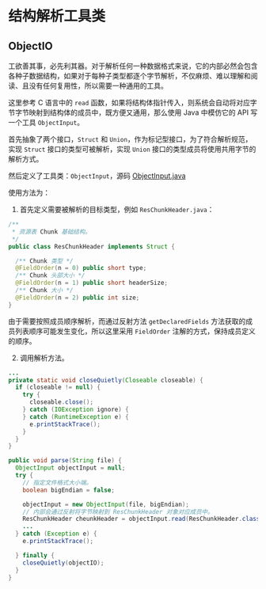 #  结构解析工具类

## ObjectIO

工欲善其事，必先利其器。对于解析任何一种数据格式来说，它的内部必然会包含各种子数据结构，如果对于每种子类型都逐个字节解析，不仅麻烦、难以理解和阅读、且没有任何复用性，所以需要一种通用的工具。

这里参考 C 语言中的 `read` 函数，如果将结构体指针传入，则系统会自动将对应字节字节映射到结构体的成员中，既方便又通用，那么使用 Java 中模仿它的 API 写一个工具 `ObjectInput`。

首先抽象了两个接口，`Struct` 和 `Union`，作为标记型接口，为了符合解析规范，实现 `Struct` 接口的类型可被解析，实现 `Union` 接口的类型成员将使用共用字节的解析方式。

然后定义了工具类：`ObjectInput`，源码 [ObjectInput.java](./src/com/runing/utilslib/arscparser/util/objectio/ObjectInput.java)

使用方法为：

1. 首先定义需要被解析的目标类型，例如 `ResChunkHeader.java`：

```java
/**
 * 资源表 Chunk 基础结构。
 */
public class ResChunkHeader implements Struct {

  /** Chunk 类型 */
  @FieldOrder(n = 0) public short type;
  /** Chunk 头部大小 */
  @FieldOrder(n = 1) public short headerSize;
  /** Chunk 大小 */
  @FieldOrder(n = 2) public int size;
}
```

由于需要按照成员顺序解析，而通过反射方法 `getDeclaredFields` 方法获取的成员列表顺序可能发生变化，所以这里采用 `FieldOrder` 注解的方式，保持成员定义的顺序。



2. 调用解析方法。

```java
...
private static void closeQuietly(Closeable closeable) {
  if (closeable != null) {
    try {
      closeable.close();
    } catch (IOException ignore) {
    } catch (RuntimeException e) {
      e.printStackTrace();
    }
  }
}

public void parse(String file) {
  ObjectInput objectInput = null;
  try {
    // 指定文件格式大小端。
    boolean bigEndian = false;

    objectInput = new ObjectInput(file, bigEndian);
    // 内部会通过反射将字节映射到 ResChunkHeader 对象对应成员中。
    ResChunkHeader cheunkHeader = objectInput.read(ResChunkHeader.class, 0);
    ...
  } catch (Exception e) {
    e.printStackTrace();

  } finally {
    closeQuietly(objectIO);
  }
}
```